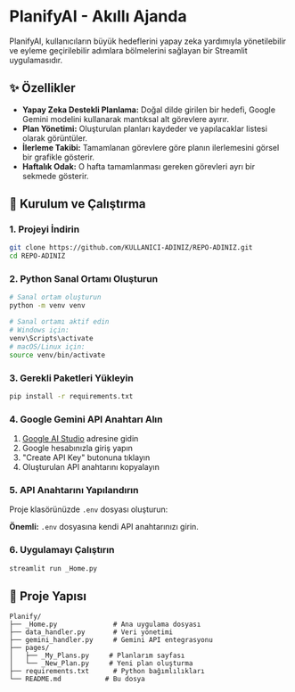# PlanifyAI - Akıllı Ajanda

PlanifyAI, kullanıcıların büyük hedeflerini yapay zeka yardımıyla yönetilebilir ve eyleme geçirilebilir adımlara bölmelerini sağlayan bir Streamlit uygulamasıdır.

## ✨ Özellikler

- **Yapay Zeka Destekli Planlama:** Doğal dilde girilen bir hedefi, Google Gemini modelini kullanarak mantıksal alt görevlere ayırır.
- **Plan Yönetimi:** Oluşturulan planları kaydeder ve yapılacaklar listesi olarak görüntüler.
- **İlerleme Takibi:** Tamamlanan görevlere göre planın ilerlemesini görsel bir grafikle gösterir.
- **Haftalık Odak:** O hafta tamamlanması gereken görevleri ayrı bir sekmede gösterir.

## 🚀 Kurulum ve Çalıştırma

### 1. Projeyi İndirin

```bash
git clone https://github.com/KULLANICI-ADINIZ/REPO-ADINIZ.git
cd REPO-ADINIZ
```

### 2. Python Sanal Ortamı Oluşturun

```bash
# Sanal ortam oluşturun
python -m venv venv

# Sanal ortamı aktif edin
# Windows için:
venv\Scripts\activate
# macOS/Linux için:
source venv/bin/activate
```

### 3. Gerekli Paketleri Yükleyin

```bash
pip install -r requirements.txt
```

### 4. Google Gemini API Anahtarı Alın

1. [Google AI Studio](https://makersuite.google.com/app/apikey) adresine gidin
2. Google hesabınızla giriş yapın
3. "Create API Key" butonuna tıklayın
4. Oluşturulan API anahtarını kopyalayın

### 5. API Anahtarını Yapılandırın

Proje klasörünüzde `.env` dosyası oluşturun:

**Önemli:** `.env` dosyasına  kendi API anahtarınızı girin.

### 6. Uygulamayı Çalıştırın

```bash
streamlit run _Home.py
```

## 📁 Proje Yapısı

```
Planify/
├── _Home.py              # Ana uygulama dosyası
├── data_handler.py       # Veri yönetimi
├── gemini_handler.py     # Gemini API entegrasyonu
├── pages/
│   ├── _My_Plans.py     # Planlarım sayfası
│   └── _New_Plan.py     # Yeni plan oluşturma
├── requirements.txt      # Python bağımlılıkları
└── README.md           # Bu dosya
```